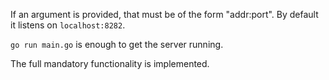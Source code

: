 If an argument is provided, that must be of the form "addr:port". By default it
listens on `localhost:8282`.

`go run main.go` is enough to get the server running.

The full mandatory functionality is implemented.
